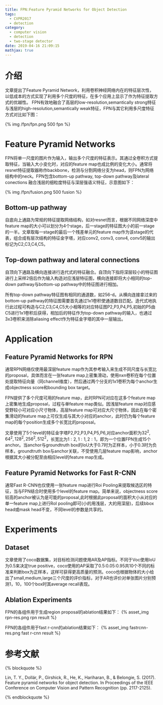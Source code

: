 ```yaml
---
title: FPN:Feature Pyramid Networks for Object Detection
tags:
  - CVPR2017
  - detection
category:
  - computer vision
  - detection
  - two-stage detector
date: 2019-04-16 21:09:15
mathjax: true
---
```


# 介绍

文章提出了Feature Pyramid Network，利用卷积神经网络内在的特征层次性，以低成本的方式实现了利用多个尺度的特征，在多个应用上显示了作为特征提取方式的优越性。
FPN有效地融合了高层的low-resolution,semantically strong特征与浅层的high-resolution,semantically weak特征，FPN与其它利用多尺度特征方式对比如下图：

{% img /fpn/fpn.png 500 fpn %}

# Feature Pyramid Networks

FPN将单一尺度的图片作为输入，输出多个尺度的特征表示。其通过全卷积方式提取特征，当输入大小变化时，对应的feature map也成比例的变化大小。通常将resnet特征提取器称作backbone，检测与分割网络分支为head，则FPN为网络结构中的neck。FPN包含bottom-up pathway, top-down pathway及lateral conections 融合浅层的细粒度特征与深层强语义特征，示意图如下：

{% img /fpn/fusion.png 500 fusion %}

## Bottom-up pathway

自底向上通路为常规的特征提取网络结构，如对resnet而言，根据不同网络深度中feature map的大小可以划分为4个stage，后一stage的特征图大小的前一stage的一半。文章取每一stage的最后一个残差单元的feature map作为该stage的代表，组合成有层次结构的特征金字塔，对应conv2, conv3, conv4, conv5的输出标记为C2,C3,C4,C5。

## Top-down pathway and lateral connections

自顶向下通路及横向连接进行迭代式的特征融合。自顶向下指将深层较小的特征图进行上采样2倍后作为输入构造对应浅层特征图，横向连接即将大小相同的top-down pathway与bottom-up pathway中的特征图进行相加。

所有top-down pathway特征图有相同的通道数，如256-d。从横向连接拿过来的bottom-up pathway的特征图需要首先通过1x1卷积使通道数目匹配。迭代式地执行此过程可构造与C2,C3,C4,C5大小相等的对应特征图P2,P3,P4,P5,初始的P5由C5进行1x1卷积后获得，相加后的特征作为top-down pathway的输入，也通过3x3卷积来消除aliasing effect作为特征金字塔的其中一层输出。

# Application

## Feature Pyramid Networks for RPN

通常RPN网络仅使用最深层feature map作为其参考输入来生成不同尺度与长宽比的proposal，具体而言在一张feature map上密集滑动，使用nxn卷积在每个位置处提取特征向量（同channel维度），然后通过两个分支的1x1卷积为每个anchor生成objectness score和bounding box target。

FPN提供了多个尺度可用的feature map，此时RPN可对应在这多个feature map上密集地生成proposal，过程与单feature map类似。因浅层feature map对应感受野较小可对应小尺寸物体，高层feature map可对应大尺寸物体，因此在每个密集滑动的feature map上可仅生成与其大小对应的anchor，此时仍为每个feature map的每个position生成多个长宽比的proposal。

文章使用了5个level的特征金字塔P2,P2,P3,P4,P5,P6,对应anchor面积为$32^2,64^2,128^2,256^2,512^2$，长宽比为$1:2,1:1,2:1$，即为一个位置FPN生成15个anchor。当anchor与groundtruth box的IoU大于0.7时为正样本，小于0.3时为负样本，groundtruth box与anchor关联，不受使用几层feature map影响，anchor根据其大小被分配至由相应level的feature map生成。

## Feature Pyramid Networks for Fast R-CNN

通常Fast R-CNN也仅使用一张feature map进行Roi Pooling来提取候选区的特征，当与FPN结合时使用多个level的feature map。简单来说，objectness score较高的anchor被认为是可能的proposal,此时根据此proposal的面积大小从对应的单一feature map上进行RoI pooling即可(小的用浅层，大的用深层)，后续bbox head或mask head不变，不同level的参数是共享的。

# Experiments

## Dataset

文章使用了coco数据集，对目标检测问题使用AR及AP指标。不同于Voc使用IoU为0.5来决定true positive，coco使用的AP采取了0.5:0.05:0.95共10个不同的标准来判断box为正样本，这样可获得更高质量的预测。coco也根据物体的大小给出了small,medium,large三个尺度的评价指标，对于AR也评价对单张图片分别预测1，10，100个box时其average recall表现。

## Ablation Experiments

FPN的各组件用于生成region proposal的ablation结果如下：
{% asset_img rpn-res.png rpn result %}

FPN的各组件用于fast r-cnn的ablation结果如下：
{% asset_img fastrcnn-res.png fast r-cnn result %}

# 参考文献

{% blockquote %}

Lin, T. Y., Dollár, P., Girshick, R., He, K., Hariharan, B., & Belongie, S. (2017). Feature pyramid networks for object detection. In Proceedings of the IEEE Conference on Computer Vision and Pattern Recognition (pp. 2117-2125).

{% endblockquote %}
